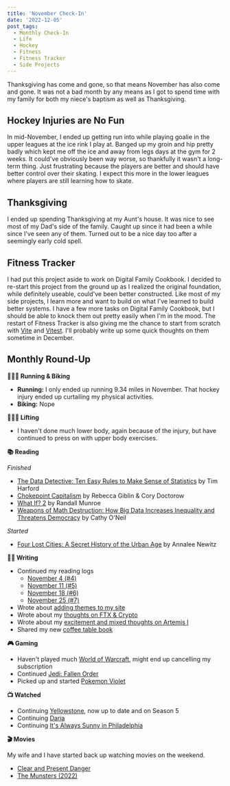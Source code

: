 ```yaml
---
title: 'November Check-In'
date: '2022-12-05'
post_tags:
  - Monthly Check-In
  - Life
  - Hockey
  - Fitness
  - Fitness Tracker
  - Side Projects
---
```


Thanksgiving has come and gone, so that means November has also come and gone. It was not a bad month by any means as I got to spend time with my family for both my niece's baptism as well as Thanksgiving.
<!-- excerpt -->

## Hockey Injuries are No Fun
In mid-November, I ended up getting run into while playing goalie in the upper leagues at the ice rink I play at. Banged up my groin and hip pretty badly which kept me off the ice and away from legs days at the gym for 2 weeks. It could've obviously been way worse, so thankfully it wasn't a long-term thing. Just frustrating because the players are better and should have better control over their skating. I expect this more in the lower leagues where players are still learning how to skate.

## Thanksgiving
I ended up spending Thanksgiving at my Aunt's house. It was nice to see most of my Dad's side of the family. Caught up since it had been a while since I've seen any of them. Turned out to be a nice day too after a seemingly early cold spell.

## Fitness Tracker
I had put this project aside to work on Digital Family Cookbook. I decided to re-start this project from the ground up as I realized the original foundation, while definitely useable, could've been better constructed. Like most of my side projects, I learn more and want to build on what I've learned to build better systems. I have a few more tasks on Digital Family Cookbook, but I should be able to knock them out pretty easily when I'm in the mood. The restart of Fitness Tracker is also giving me the chance to start from scratch with [Vite](https://vitejs.dev/) and [Vitest](https://vitest.dev/). I'll probably write up some quick thoughts on them sometime in December.

## Monthly Round-Up

**🏃🏼‍♂️ Running & Biking**

- **Running:** I only ended up running 9.34 miles in November. That hockey injury ended up curtailing my physical activities.
- **Biking:** Nope

**🏋🏼‍♂️ Lifting**

- I haven't done much lower body, again because of the injury, but have continued to press on with upper body exercises.

**📚 Reading**

*Finished*
- [The Data Detective: Ten Easy Rules to Make Sense of Statistics](https://bookshop.org/books/the-data-detective-ten-easy-rules-to-make-sense-of-statistics/9780593084663) by Tim Harford
- [Chokepoint Capitalism](https://bookshop.org/books/chokepoint-capitalism-how-big-tech-and-big-content-captured-creative-labor-markets-and-how-we-ll-win-them-back/9780807007068) by Rebecca Giblin & Cory Doctorow
- [What If? 2](https://bookshop.org/p/books/what-if-2-additional-serious-scientific-answers-to-absurd-hypothetical-questions-randall-munroe/18153615?ean=9780525537113) by Randall Munroe
- [Weapons of Math Destruction: How Big Data Increases Inequality and Threatens Democracy](https://bookshop.org/p/books/weapons-of-math-destruction-how-big-data-increases-inequality-and-threatens-democracy-cathy-o-neil/11438502?ean=9780553418835) by Cathy O'Neil

*Started*
- [Four Lost Cities: A Secret History of the Urban Age](https://bookshop.org/p/books/four-lost-cities-a-secret-history-of-the-urban-age-annalee-newitz/16712885?ean=9780393882452) by Annalee Newitz

**✍🏻 Writing**

- Continued my reading logs
	- [November 4 (#4)](https://kpwags.com/posts/2022/11/04/reading-log-november-4-4)
	- [November 11 (#5)](https://kpwags.com/posts/2022/11/11/reading-log-november-11-5)
	- [November 18 (#6)](https://kpwags.com/posts/2022/11/18/reading-log-november-18-6)
	- [November 25 (#7)](https://kpwags.com/posts/2022/11/25/reading-log-november-25-7)
- Wrote about [adding themes to my site](https://kpwags.com/posts/2022/11/08/adding-themes)
- Wrote about my [thoughts on FTX & Crypto](https://kpwags.com/posts/2022/11/18/on-ftx-and-crypto-in-general)
- Wrote about my [excitement and mixed thoughts on Artemis I](https://kpwags.com/posts/2022/11/23/artemis-i)
- Shared my new [coffee table book](https://kpwags.com/posts/2022/11/27/apollo-remastered)

**🎮 Gaming**

- Haven't played much [World of Warcraft](https://worldofwarcraft.com/en-us/wowclassic), might end up cancelling my subscription
- Continued [Jedi: Fallen Order](https://www.ea.com/games/starwars/jedi/jedi-fallen-order)
- Picked up and started [Pokemon Violet](https://scarletviolet.pokemon.com/en-us/)

**📺 Watched**

- Continuing [Yellowstone](https://www.imdb.com/title/tt0472954/), now up to date and on Season 5
- Continuing [Daria](https://www.imdb.com/title/tt0118298/)
- Continuing [It's Always Sunny in Philadelphia](https://www.imdb.com/title/tt0472954/)

**🎬 Movies**

My wife and I have started back up watching movies on the weekend.
- [Clear and Present Danger](https://www.imdb.com/title/tt0109444/)
- [The Munsters (2022)](https://www.imdb.com/title/tt14813212/)